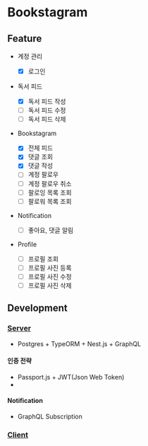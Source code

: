 # Bookstagram

## Feature

- 계정 관리
  - [x] 로그인
- 독서 피드

  - [x] 독서 피드 작성
  - [ ] 독서 피드 수정
  - [ ] 독서 피드 삭제

- Bookstagram

  - [x] 전체 피드
  - [x] 댓글 조회
  - [x] 댓글 작성
  - [ ] 계정 팔로우
  - [ ] 계정 팔로우 취소
  - [ ] 팔로잉 목록 조회
  - [ ] 팔로워 목록 조회

- Notification

  - [ ] 좋아요, 댓글 알림

- Profile
  - [ ] 프로필 조회
  - [ ] 프로필 사진 등록
  - [ ] 프로필 사진 수정
  - [ ] 프로필 사진 삭제

## Development

### [Server](./packages/server/README.md)

- Postgres + TypeORM + Nest.js + GraphQL

#### 인증 전략

- Passport.js + JWT(Json Web Token)
-

#### Notification

- GraphQL Subscription

### [Client](./packages/client/README.md)
